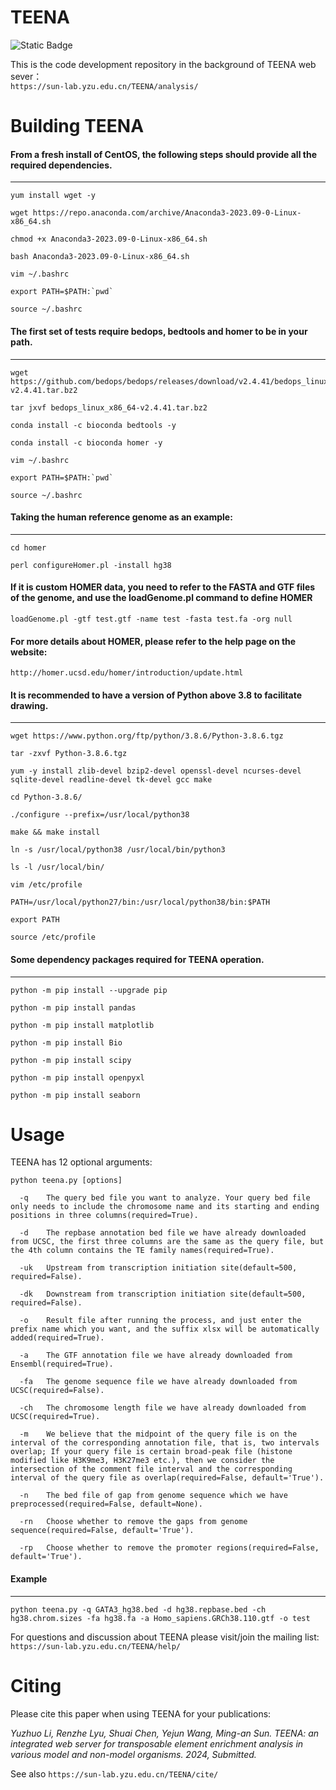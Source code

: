 # TEENA
![Static Badge](https://img.shields.io/badge/build-passing-brightgreen)  

This is the code development repository in the background of TEENA web sever：  
`https://sun-lab.yzu.edu.cn/TEENA/analysis/`

# Building TEENA  

#### From a fresh install of CentOS, the following steps should provide all the required dependencies.  
------------------------------------------------------------------------------------------------  
```
yum install wget -y

wget https://repo.anaconda.com/archive/Anaconda3-2023.09-0-Linux-x86_64.sh

chmod +x Anaconda3-2023.09-0-Linux-x86_64.sh

bash Anaconda3-2023.09-0-Linux-x86_64.sh

vim ~/.bashrc  

export PATH=$PATH:`pwd`   

source ~/.bashrc
```

#### The first set of tests require bedops, bedtools and homer to be in your path.  
------------------------------------------------------------------------------------------------
```
wget https://github.com/bedops/bedops/releases/download/v2.4.41/bedops_linux_x86_64-v2.4.41.tar.bz2

tar jxvf bedops_linux_x86_64-v2.4.41.tar.bz2

conda install -c bioconda bedtools -y

conda install -c bioconda homer -y  

vim ~/.bashrc  

export PATH=$PATH:`pwd`   

source ~/.bashrc  
```

#### Taking the human reference genome as an example:  
------------------------------------------------------------------------------------------------
```
cd homer

perl configureHomer.pl -install hg38  
```

#### If it is custom HOMER data, you need to refer to the FASTA and GTF files of the genome, and use the loadGenome.pl command to define HOMER  

```
loadGenome.pl -gtf test.gtf -name test -fasta test.fa -org null
```
  
#### For more details about HOMER, please refer to the help page on the website: 
`http://homer.ucsd.edu/homer/introduction/update.html`


#### It is recommended to have a version of Python above 3.8 to facilitate drawing.  
------------------------------------------------------------------------------------------------
```
wget https://www.python.org/ftp/python/3.8.6/Python-3.8.6.tgz

tar -zxvf Python-3.8.6.tgz

yum -y install zlib-devel bzip2-devel openssl-devel ncurses-devel sqlite-devel readline-devel tk-devel gcc make  

cd Python-3.8.6/  

./configure --prefix=/usr/local/python38  

make && make install  

ln -s /usr/local/python38 /usr/local/bin/python3  

ls -l /usr/local/bin/  

vim /etc/profile  

PATH=/usr/local/python27/bin:/usr/local/python38/bin:$PATH  

export PATH  

source /etc/profile
```


#### Some dependency packages required for TEENA operation.  
------------------------------------------------------------------------------------------------
```
python -m pip install --upgrade pip  

python -m pip install pandas  

python -m pip install matplotlib  

python -m pip install Bio  

python -m pip install scipy  

python -m pip install openpyxl  

python -m pip install seaborn  
```

# Usage  

TEENA has 12 optional arguments: 
```
python teena.py [options]  

  -q	The query bed file you want to analyze. Your query bed file only needs to include the chromosome name and its starting and ending positions in three columns(required=True).  

  -d 	The repbase annotation bed file we have already downloaded from UCSC, the first three columns are the same as the query file, but the 4th column contains the TE family names(required=True).  
  
  -uk 	Upstream from transcription initiation site(default=500, required=False).  
  
  -dk	Downstream from transcription initiation site(default=500, required=False).  
  
  -o 	Result file after running the process, and just enter the prefix name which you want, and the suffix xlsx will be automatically added(required=True).  
  
  -a	The GTF annotation file we have already downloaded from Ensembl(required=True).  
  
  -fa	The genome sequence file we have already downloaded from UCSC(required=False).  
  
  -ch	The chromosome length file we have already downloaded from UCSC(required=True).  
  
  -m	We believe that the midpoint of the query file is on the interval of the corresponding annotation file, that is, two intervals overlap; If your query file is certain broad-peak file (histone modified like H3K9me3, H3K27me3 etc.), then we consider the intersection of the comment file interval and the corresponding interval of the query file as overlap(required=False, default='True').  
  
  -n	The bed file of gap from genome sequence which we have preprocessed(required=False, default=None).  
  
  -rn	Choose whether to remove the gaps from genome sequence(required=False, default='True').  
  
  -rp	Choose whether to remove the promoter regions(required=False, default='True').
```

#### Example  
------------------------------------------------------------------------------------------------
```
python teena.py -q GATA3_hg38.bed -d hg38.repbase.bed -ch hg38.chrom.sizes -fa hg38.fa -a Homo_sapiens.GRCh38.110.gtf -o test
```
For questions and discussion about TEENA please visit/join the mailing list: 
`https://sun-lab.yzu.edu.cn/TEENA/help/`

  
# Citing  

Please cite this paper when using TEENA for your publications:  

*Yuzhuo Li, Renzhe Lyu, Shuai Chen, Yejun Wang, Ming-an Sun. TEENA: an integrated web server for transposable element enrichment analysis in various model and non-model organisms. 2024, Submitted.*  

See also `https://sun-lab.yzu.edu.cn/TEENA/cite/`
